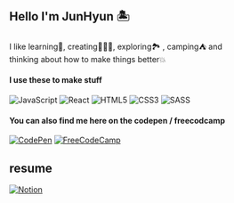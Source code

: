 ## Hello I'm JunHyun 🏝


I like learning📖, creating👨🏻‍💻, exploring🏞 , camping⛺️ and <br />
thinking about how to make things better💥 <br />

#### I use these to make stuff

<img alt="JavaScript" src="https://img.shields.io/badge/javascript%20-%23323330.svg?&style=for-the-badge&logo=javascript&logoColor=%23F7DF1E"/> <img alt="React" src="https://img.shields.io/badge/react%20-%23323330.svg?&style=for-the-badge&logo=react&logoColor=%2361DAFB"/> <img alt="HTML5" src="https://img.shields.io/badge/html5%20-%23323330.svg?&style=for-the-badge&logo=html5&logoColor=red"/> <img alt="CSS3" src="https://img.shields.io/badge/css3%20-%23323330.svg?&style=for-the-badge&logo=css3&logoColor=blue"/> <img alt="SASS" src="https://img.shields.io/badge/SASS%20-%23323330.svg?&style=for-the-badge&logo=SASS&logoColor=hotpink"/>  


#### You can also find me here on the codepen / freecodcamp

[<img alt="CodePen" src="https://img.shields.io/badge/Codepen-000000?style=for-the-badge&logo=codepen&logoColor=white"/>](https://codepen.io/anniebombanie)
[<img alt="FreeCodeCamp" src="https://img.shields.io/badge/freecodcamp-000000?style=for-the-badge&logo=freecodecamp&logoColor=white&color=red"/>](https://www.freecodecamp.org/junhyunLee)

## resume
[<img alt="Notion" src="https://img.shields.io/badge/notion-000000?style=for-the-badge&logo=notion&logoColor=white&color=%23323330"/>](https://adaptive-otter-f22.notion.site/adff99a2dff847c19218da6de56bc230)
